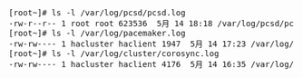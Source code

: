 <pre>
[root~]# ls -l /var/log/pcsd/pcsd.log
-rw-r--r-- 1 root root 623536  5月 14 18:18 /var/log/pcsd/pcsd.log
[root~]# ls -l /var/log/pacemaker.log
-rw-rw---- 1 hacluster haclient 1947  5月 14 17:23 /var/log/pacemaker.log
[root~]# ls -l /var/log/cluster/corosync.log
-rw-rw---- 1 hacluster haclient 4176  5月 14 16:35 /var/log/cluster/corosync.log
</pre>
